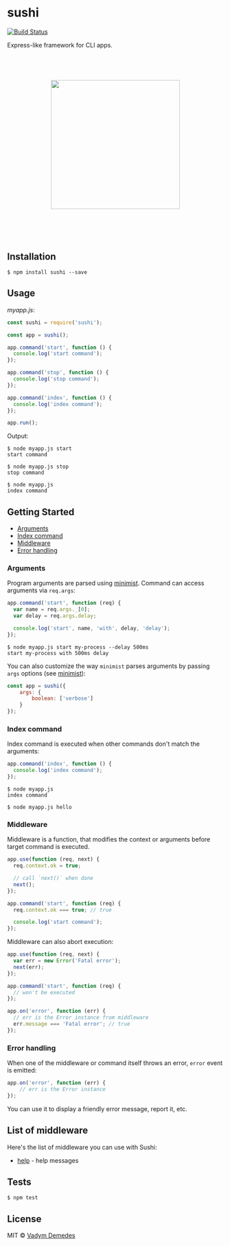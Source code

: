 # sushi

[![Build Status](https://travis-ci.org/vdemedes/sushi.svg?branch=master)](https://travis-ci.org/vdemedes/sushi)

Express-like framework for CLI apps.

<h1 align="center">
	<br>
	<img width="300" src="media/header.png">
	<br>
	<br>
	<br>
</h1>


## Installation

```
$ npm install sushi --save
```


## Usage

*myapp.js*:

```js
const sushi = require('sushi');

const app = sushi();

app.command('start', function () {
  console.log('start command');
});

app.command('stop', function () {
  console.log('stop command');
});

app.command('index', function () {
  console.log('index command');
});

app.run();
```

Output:

```
$ node myapp.js start
start command

$ node myapp.js stop
stop command

$ node myapp.js
index command
```


## Getting Started

- [Arguments](#arguments)
- [Index command](#index-command)
- [Middleware](#middleware)
- [Error handling](#error-handling)

### Arguments

Program arguments are parsed using [minimist](https://npmjs.org/package/minimist).
Command can access arguments via `req.args`:

```js
app.command('start', function (req) {
  var name = req.args._[0];
  var delay = req.args.delay;

  console.log('start', name, 'with', delay, 'delay');
});
```

```
$ node myapp.js start my-process --delay 500ms
start my-process with 500ms delay
```

You can also customize the way `minimist` parses arguments by passing `args` options (see [minimist](https://www.npmjs.com/package/minimist#var-argv-parseargs-args-opts)):

```js
const app = sushi({
	args: {
		boolean: ['verbose']
	}
});
```

### Index command

Index command is executed when other commands don't match the arguments:

```js
app.command('index', function () {
  console.log('index command');
});
```

```
$ node myapp.js
index command

$ node myapp.js hello
```

### Middleware

Middleware is a function, that modifies the context or arguments before target command is executed.

```js
app.use(function (req, next) {
  req.context.ok = true;

  // call `next()` when done
  next();
});

app.command('start', function (req) {
  req.context.ok === true; // true

  console.log('start command');
});
```

Middleware can also abort execution:

```js
app.use(function (req, next) {
  var err = new Error('Fatal error');
  next(err);
});

app.command('start', function (req) {
  // won't be executed
});

app.on('error', function (err) {
  // err is the Error instance from middleware
  err.message === 'Fatal error'; // true
});
```

### Error handling

When one of the middleware or command itself throws an error,
`error` event is emitted:

```js
app.on('error', function (err) {
	// err is the Error instance
});
```

You can use it to display a friendly error message, report it, etc.


## List of middleware

Here's the list of middleware you can use with Sushi:

- [help](https://github.com/vdemedes/sushi-help) - help messages


## Tests

```
$ npm test
```


## License

MIT © [Vadym Demedes](http://vadimdemedes.com)
